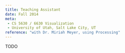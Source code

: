 ```yaml
---
title: Teaching Assistant
date: Fall 2014
meta:
 - CS 5630 / 6630 Visualization
 - University of Utah, Salt Lake City, UT
reference: "with Dr. Miriah Meyer, using Processing"
---
```

TODO